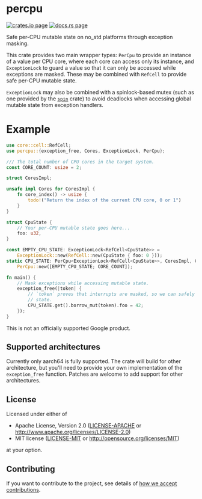 # percpu

[![crates.io page](https://img.shields.io/crates/v/percpu.svg)](https://crates.io/crates/percpu)
[![docs.rs page](https://docs.rs/percpu/badge.svg)](https://docs.rs/percpu)

Safe per-CPU mutable state on no_std platforms through exception masking.

This crate provides two main wrapper types: `PerCpu` to provide an instance of a value per
CPU core, where each core can access only its instance, and `ExceptionLock` to guard a value
so that it can only be accessed while exceptions are masked. These may be combined with
`RefCell` to provide safe per-CPU mutable state.

`ExceptionLock` may also be combined with a spinlock-based mutex (such as one provided by the
[`spin`](https://crates.io/crates/spin) crate) to avoid deadlocks when accessing global mutable
state from exception handlers.

# Example

```rust
use core::cell::RefCell;
use percpu::{exception_free, Cores, ExceptionLock, PerCpu};

/// The total number of CPU cores in the target system.
const CORE_COUNT: usize = 2;

struct CoresImpl;

unsafe impl Cores for CoresImpl {
    fn core_index() -> usize {
        todo!("Return the index of the current CPU core, 0 or 1")
    }
}

struct CpuState {
    // Your per-CPU mutable state goes here...
    foo: u32,
}

const EMPTY_CPU_STATE: ExceptionLock<RefCell<CpuState>> =
    ExceptionLock::new(RefCell::new(CpuState { foo: 0 }));
static CPU_STATE: PerCpu<ExceptionLock<RefCell<CpuState>>, CoresImpl, CORE_COUNT> =
    PerCpu::new([EMPTY_CPU_STATE; CORE_COUNT]);

fn main() {
    // Mask exceptions while accessing mutable state.
    exception_free(|token| {
        // `token` proves that interrupts are masked, so we can safely access per-CPU mutable
        // state.
        CPU_STATE.get().borrow_mut(token).foo = 42;
    });
}
```

This is not an officially supported Google product.

## Supported architectures

Currently only aarch64 is fully supported. The crate will build for other architecture, but you'll
need to provide your own implementation of the `exception_free` function. Patches are welcome to add
support for other architectures.

## License

Licensed under either of

- Apache License, Version 2.0
  ([LICENSE-APACHE](LICENSE-APACHE) or http://www.apache.org/licenses/LICENSE-2.0)
- MIT license
  ([LICENSE-MIT](LICENSE-MIT) or http://opensource.org/licenses/MIT)

at your option.

## Contributing

If you want to contribute to the project, see details of
[how we accept contributions](CONTRIBUTING.md).
